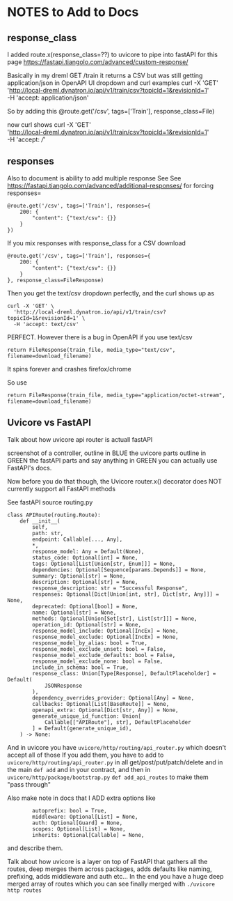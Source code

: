 # NOTES to Add to Docs

## response_class

I added route.x(response_class=??)  to uvicore
to pipe into fastAPI
for this page https://fastapi.tiangolo.com/advanced/custom-response/


Basically in my dreml GET /train it returns a CSV
but was still getting application/json in OpenAPI UI dropdown and curl examples
curl -X 'GET' \
  'http://local-dreml.dynatron.io/api/v1/train/csv?topicId=1&revisionId=1' \
  -H 'accept: application/json'

So by adding this
@route.get('/csv', tags=['Train'], response_class=File)

now curl shows
curl -X 'GET' \
  'http://local-dreml.dynatron.io/api/v1/train/csv?topicId=1&revisionId=1' \
  -H 'accept: */*'


## responses

Also to document is ability to add multiple response
See See https://fastapi.tiangolo.com/advanced/additional-responses/ for forcing responses=

```
@route.get('/csv', tags=['Train'], responses={
    200: {
        "content": {"text/csv": {}}
    }
})
```

If you mix responses with response_class for a CSV download

```
@route.get('/csv', tags=['Train'], responses={
    200: {
        "content": {"text/csv": {}}
    }
}, response_class=FileResponse)
```

Then you get the text/csv dropdown perfectly, and the curl shows up as
```
curl -X 'GET' \
  'http://local-dreml.dynatron.io/api/v1/train/csv?topicId=1&revisionId=1' \
  -H 'accept: text/csv'
```

PERFECT.  However there is a bug in OpenAPI if you use text/csv
```
return FileResponse(train_file, media_type="text/csv", filename=download_filename)
```

It spins forever and crashes firefox/chrome

So use
```
return FileResponse(train_file, media_type="application/octet-stream", filename=download_filename)
```



## Uvicore vs FastAPI

Talk about how uvicore api router is actuall fastAPI

screenshot of a controller, outline in BLUE the uvicore parts
outline in GREEN the fastAPI parts and say anything in GREEN
you can actually use FastAPI's docs.

Now before you do that though, the Uvicore router.x() decorator does NOT
currently support all FastAPI methods

See fastAPI source routing.py
```
class APIRoute(routing.Route):
    def __init__(
        self,
        path: str,
        endpoint: Callable[..., Any],
        *,
        response_model: Any = Default(None),
        status_code: Optional[int] = None,
        tags: Optional[List[Union[str, Enum]]] = None,
        dependencies: Optional[Sequence[params.Depends]] = None,
        summary: Optional[str] = None,
        description: Optional[str] = None,
        response_description: str = "Successful Response",
        responses: Optional[Dict[Union[int, str], Dict[str, Any]]] = None,
        deprecated: Optional[bool] = None,
        name: Optional[str] = None,
        methods: Optional[Union[Set[str], List[str]]] = None,
        operation_id: Optional[str] = None,
        response_model_include: Optional[IncEx] = None,
        response_model_exclude: Optional[IncEx] = None,
        response_model_by_alias: bool = True,
        response_model_exclude_unset: bool = False,
        response_model_exclude_defaults: bool = False,
        response_model_exclude_none: bool = False,
        include_in_schema: bool = True,
        response_class: Union[Type[Response], DefaultPlaceholder] = Default(
            JSONResponse
        ),
        dependency_overrides_provider: Optional[Any] = None,
        callbacks: Optional[List[BaseRoute]] = None,
        openapi_extra: Optional[Dict[str, Any]] = None,
        generate_unique_id_function: Union[
            Callable[["APIRoute"], str], DefaultPlaceholder
        ] = Default(generate_unique_id),
    ) -> None:
```

And in uvicore you have `uvicore/http/routing/api_router.py` which doesn't accept all of those
If you add them, you have to add to `uvicore/http/routing/api_router.py` in all get/post/put/patch/delete and in the main `def add` and in your contract, and then in `uvicore/http/package/bootstrap.py` `def add_api_routes` to make them "pass through"

Also make note in docs that I ADD extra options like
```
        autoprefix: bool = True,
        middleware: Optional[List] = None,
        auth: Optional[Guard] = None,
        scopes: Optional[List] = None,
        inherits: Optional[Callable] = None,
```

and describe them.

Talk about how uvicore is a layer on top of FastAPI that gathers all the routes, deep merges them across packages, adds defaults like naming, prefixing, adds middleware and auth etc...  In the end you have a huge deep merged array of routes which you can see finally merged with
`./uvicore http routes`

